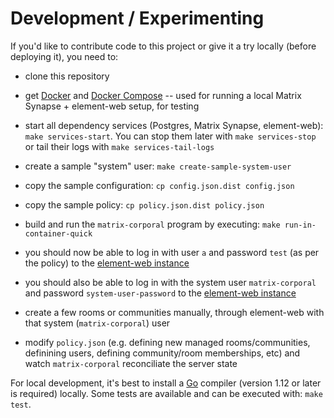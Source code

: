 # Development / Experimenting

If you'd like to contribute code to this project or give it a try locally (before deploying it), you need to:

- clone this repository

- get [Docker](https://www.docker.com/) and [Docker Compose](https://docs.docker.com/compose/) -- used for running a local Matrix Synapse + element-web setup, for testing

- start all dependency services (Postgres, Matrix Synapse, element-web): `make services-start`. You can stop them later with `make services-stop` or tail their logs with `make services-tail-logs`

- create a sample "system" user: `make create-sample-system-user`

- copy the sample configuration: `cp config.json.dist config.json`

- copy the sample policy: `cp policy.json.dist policy.json`

- build and run the `matrix-corporal` program by executing: `make run-in-container-quick`

- you should now be able to log in with user `a` and password `test` (as per the policy) to the [element-web instance](http://matrix-corporal.127.0.0.1.nip.io:41465)

- you should also be able to log in with the system user `matrix-corporal` and password `system-user-password` to the [element-web instance](http://matrix-corporal.127.0.0.1.nip.io:41465)

- create a few rooms or communities manually, through element-web with that system (`matrix-corporal`) user

- modify `policy.json` (e.g. defining new managed rooms/communities, definining users, defining community/room memberships, etc) and watch `matrix-corporal` reconciliate the server state

For local development, it's best to install a [Go](https://golang.org/) compiler (version 1.12 or later is required) locally.
Some tests are available and can be executed with: `make test`.
